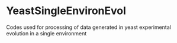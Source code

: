 # YeastSingleEnvironEvol

Codes used for processing of data generated in yeast experimental evolution in a single environment 
